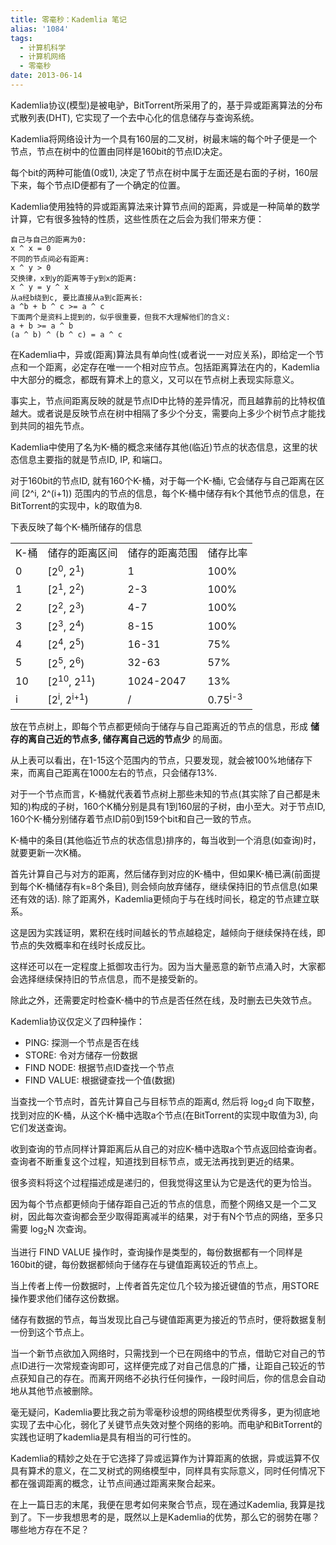 ```yaml
---
title: 零毫秒：Kademlia 笔记
alias: '1084'
tags:
  - 计算机科学
  - 计算机网络
  - 零毫秒
date: 2013-06-14
---
```


Kademlia协议(模型)是被电驴，BitTorrent所采用了的，基于异或距离算法的分布式散列表(DHT), 它实现了一个去中心化的信息储存与查询系统。

Kademlia将网络设计为一个具有160层的二叉树，树最末端的每个叶子便是一个节点，节点在树中的位置由同样是160bit的节点ID决定。

每个bit的两种可能值(0或1), 决定了节点在树中属于左面还是右面的子树，160层下来，每个节点ID便都有了一个确定的位置。

Kademlia使用独特的异或距离算法来计算节点间的距离，异或是一种简单的数学计算，它有很多独特的性质，这些性质在之后会为我们带来方便：

    自己与自己的距离为0:
    x ^ x = 0
    不同的节点间必有距离:
    x ^ y > 0
    交换律，x到y的距离等于y到x的距离:
    x ^ y = y ^ x
    从a经b绕到c, 要比直接从a到c距离长:
    a ^b + b ^ c >= a ^ c
    下面两个是资料上提到的，似乎很重要，但我不大理解他们的含义:
    a + b >= a ^ b
    (a ^ b) ^ (b ^ c) = a ^ c

在Kademlia中，异或(距离)算法具有单向性(或者说一一对应关系)，即给定一个节点和一个距离，必定存在唯一一个相对应节点。包括距离算法在内的，Kademlia中大部分的概念，都既有算术上的意义，又可以在节点树上表现实际意义。

事实上，节点间距离反映的就是节点ID中比特的差异情况，而且越靠前的比特权值越大。或者说是反映节点在树中相隔了多少个分支，需要向上多少个树节点才能找到共同的祖先节点。

Kademlia中使用了名为K-桶的概念来储存其他(临近)节点的状态信息，这里的状态信息主要指的就是节点ID, IP, 和端口。

对于160bit的节点ID, 就有160个K-桶，对于每一个K-桶i, 它会储存与自己距离在区间 [2^i, 2^(i+1)) 范围内的节点的信息，每个K-桶中储存有k个其他节点的信息，在BitTorrent的实现中，k的取值为8.

下表反映了每个K-桶所储存的信息

<table>
<tr><td>K-桶</td><td>储存的距离区间</td><td>储存的距离范围</td><td>储存比率</td></tr>
<tr><td>0</td><td>[2<sup>0</sup>, 2<sup>1</sup>)</td><td>1</td><td>100%</td></tr>
<tr><td>1</td><td>[2<sup>1</sup>, 2<sup>2</sup>)</td><td>2-3</td><td>100%</td></tr>
<tr><td>2</td><td>[2<sup>2</sup>, 2<sup>3</sup>)</td><td>4-7</td><td>100%</td></tr>
<tr><td>3</td><td>[2<sup>3</sup>, 2<sup>4</sup>)</td><td>8-15</td><td>100%</td></tr>
<tr><td>4</td><td>[2<sup>4</sup>, 2<sup>5</sup>)</td><td>16-31</td><td>75%</td></tr>
<tr><td>5</td><td>[2<sup>5</sup>, 2<sup>6</sup>)</td><td>32-63</td><td>57%</td></tr>
<tr><td>10</td><td>[2<sup>10</sup>, 2<sup>11</sup>)</td><td>1024-2047</td><td>13%</td></tr>
<tr><td>i</td><td>[2<sup>i</sup>, 2<sup>i+1</sup>)</td><td>/</td><td>0.75<sup>i-3</sup></td></tr>
</table>

放在节点树上，即每个节点都更倾向于储存与自己距离近的节点的信息，形成 **储存的离自己近的节点多, 储存离自己远的节点少** 的局面。

从上表可以看出，在1-15这个范围内的节点，只要发现，就会被100%地储存下来，而离自己距离在1000左右的节点，只会储存13%.

对于一个节点而言，K-桶就代表着节点树上那些未知的节点(其实除了自己都是未知的)构成的子树，160个K桶分别是具有1到160层的子树，由小至大。对于节点ID, 160个K-桶分别储存着节点ID前0到159个bit和自己一致的节点。

K-桶中的条目(其他临近节点的状态信息)排序的，每当收到一个消息(如查询)时，就要更新一次K桶。

首先计算自己与对方的距离，然后储存到对应的K-桶中，但如果K-桶已满(前面提到每个K-桶储存有k=8个条目), 则会倾向放弃储存，继续保持旧的节点信息(如果还有效的话). 除了距离外，Kademlia更倾向于与在线时间长，稳定的节点建立联系。

这是因为实践证明，累积在线时间越长的节点越稳定，越倾向于继续保持在线，即节点的失效概率和在线时长成反比。

这样还可以在一定程度上抵御攻击行为。因为当大量恶意的新节点涌入时，大家都会选择继续保持旧的节点信息，而不是接受新的。

除此之外，还需要定时检查K-桶中的节点是否任然在线，及时删去已失效节点。

Kademlia协议仅定义了四种操作：

* PING: 探测一个节点是否在线
* STORE: 令对方储存一份数据
* FIND NODE: 根据节点ID查找一个节点
* FIND VALUE: 根据键查找一个值(数据)

当查找一个节点时，首先计算自己与目标节点的距离d, 然后将 log<sub>2</sub>d 向下取整，找到对应的K-桶，从这个K-桶中选取a个节点(在BitTorrent的实现中取值为3), 向它们发送查询。

收到查询的节点同样计算距离后从自己的对应K-桶中选取a个节点返回给查询者。查询者不断重复这个过程，知道找到目标节点，或无法再找到更近的结果。

很多资料将这个过程描述成是递归的，但我觉得这里认为它是迭代的更为恰当。

因为每个节点都更倾向于储存距自己近的节点的信息，而整个网络又是一个二叉树，因此每次查询都会至少取得距离减半的结果，对于有N个节点的网络，至多只需要 log<sub>2</sub>N 次查询。

当进行 FIND VALUE 操作时，查询操作是类型的，每份数据都有一个同样是160bit的键，每份数据都倾向于储存在与键值距离较近的节点上。

当上传者上传一份数据时，上传者首先定位几个较为接近键值的节点，用STORE操作要求他们储存这份数据。

储存有数据的节点，每当发现比自己与键值距离更为接近的节点时，便将数据复制一份到这个节点上。

当一个新节点欲加入网络时，只需找到一个已在网络中的节点，借助它对自己的节点ID进行一次常规查询即可，这样便完成了对自己信息的广播，让距自己较近的节点获知自己的存在。而离开网络不必执行任何操作，一段时间后，你的信息会自动地从其他节点被删除。

毫无疑问，Kademlia要比我之前为零毫秒设想的网络模型优秀得多，更为彻底地实现了去中心化，弱化了关键节点失效对整个网络的影响。而电驴和BitTorrent的实践也证明了kademlia是具有相当的可行性的。

Kademlia的精妙之处在于它选择了异或运算作为计算距离的依据，异或运算不仅具有算术的意义，在二叉树式的网络模型中，同样具有实际意义，同时任何情况下都在强调距离的概念，让节点间通过距离来聚合起来。

在上一篇日志的末尾，我便在思考如何来聚合节点，现在通过Kademlia, 我算是找到了。下一步我想思考的是，既然以上是Kademlia的优势，那么它的弱势在哪？哪些地方存在不足？
